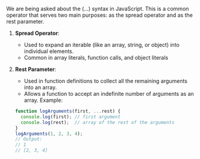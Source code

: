 We are being asked about the (...) syntax in JavaScript. This is a common operator that serves two main purposes: as the spread operator and as the rest parameter. 
1. **Spread Operator**: 
   - Used to expand an iterable (like an array, string, or object) into individual elements.
   - Common in array literals, function calls, and object literals

2. **Rest Parameter**:
   - Used in function definitions to collect all the remaining arguments into an array.
   - Allows a function to accept an indefinite number of arguments as an array.
   Example:
   ```javascript
   function logArguments(first, ...rest) {
     console.log(first); // first argument
     console.log(rest);  // array of the rest of the arguments
   }
   logArguments(1, 2, 3, 4); 
   // Output: 
   // 1
   // [2, 3, 4]